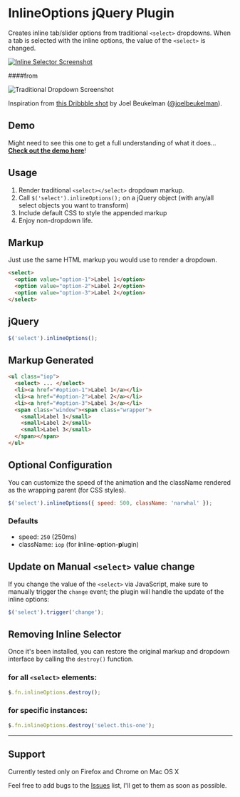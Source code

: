# InlineOptions jQuery Plugin

Creates inline tab/slider options from traditional `<select>` dropdowns.  When a tab is selected with the inline options, the value of the `<select>` is changed.

[![Inline Selector Screenshot](http://f.cl.ly/items/2b0W3k2c1o0X3V262p32/Screen%20Shot%202011-11-13%20at%2010.22.43%20PM.png "Inline Selector Screenshot")](http://brianpartridge.com/lab/inline-options/demo/)

####from

![Traditional Dropdown Screenshot](http://f.cl.ly/items/2Z1A3J1W1N1m0E2e272w/Screen%20Shot%202011-11-13%20at%2010.24.15%20PM.png "Traditional Dropdown Screenshot")

Inspiration from [this Dribbble shot](http://dribbble.com/shots/313794-AppStack-GUI "AppStack GUI") by Joel Beukelman ([@joelbeukelman](https://twitter.com/joelbeukelman "Joel Buekelman on Twitter")).

## Demo

Might need to see this one to get a full understanding of what it does... [**Check out the demo here**](http://brianpartridge.com/lab/inline-options/demo/ "Inline Selector jQuery Plugin Demo")! 

## Usage

1. Render traditional `<select></select>` dropdown markup.
2. Call `$('select').inlineOptions();` on a jQuery object (with any/all select objects you want to transform)
3. Include default CSS to style the appended markup
4. Enjoy non-dropdown life.

## Markup

Just use the same HTML markup you would use to render a dropdown.

``` html
<select>
  <option value="option-1">Label 1</option>
  <option value="option-2">Label 2</option>
  <option value="option-3">Label 2</option>
</select>
```

## jQuery

``` js
$('select').inlineOptions();
```

## Markup Generated

``` html
<ul class="iop">
  <select> ... </select>
  <li><a href="#option-1">Label 1</a></li>
  <li><a href="#option-2">Label 2</a></li>
  <li><a href="#option-3">Label 3</a></li>
  <span class="window"><span class="wrapper">
    <small>Label 1</small>
    <small>Label 2</small>
    <small>Label 3</small>
  </span></span>
</ul>
```

## Optional Configuration

You can customize the speed of the animation and the className rendered as the wrapping parent (for CSS styles).

``` js
$('select').inlineOptions({ speed: 500, className: 'narwhal' });
```

### Defaults

* speed: `250` (250ms)
* className: `iop` (for **i**nline-**o**ption-**p**lugin)

## Update on Manual `<select>` value change

If you change the value of the `<select>` via JavaScript, make sure to manually trigger the `change` event; the plugin will handle the update of the inline options:

``` js
$('select').trigger('change');
```

## Removing Inline Selector

Once it's been installed, you can restore the original markup and dropdown interface by calling the `destroy()` function.

### for all `<select>` elements:

``` js
$.fn.inlineOptions.destroy();
```

### for specific instances:

``` js
$.fn.inlineOptions.destroy('select.this-one');
```

*****

## Support

Currently tested only on Firefox and Chrome on Mac OS X

Feel free to add bugs to the [Issues](https://github.com/bpartridge83/jQuery-inlineOptions-Plugin/issues) list, I'll get to them as soon as possible.